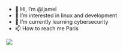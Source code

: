 - 👋 Hi, I’m @ljamel
- 👀 I’m interested in linux and development
- 🌱 I’m currently learning cybersecurity
- 📫 How to reach me Paris

  

<img src="https://root-me-badge.cloud.duboc.xyz/storage_clients/986a2184fe1b436e3b546f595ef2e501/static_badge_dark.png" />

<!---
ljamel/ljamel is a ✨ special ✨ repository because its `README.md` (this file) appears on your GitHub profile.
You can click the Preview link to take a look at your changes.
--->
